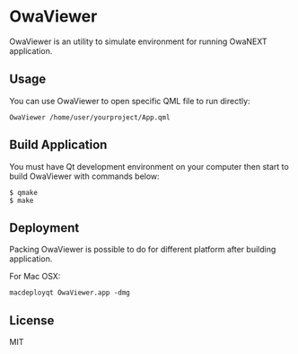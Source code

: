 OwaViewer
=========

OwaViewer is an utility to simulate environment for running OwaNEXT application.

Usage
-

You can use OwaViewer to open specific QML file to run directly: 

```
OwaViewer /home/user/yourproject/App.qml
```

Build Application
-

You must have Qt development environment on your computer then start to build OwaViewer with commands below:
```
$ qmake
$ make
```

Deployment
-

Packing OwaViewer is possible to do for different platform after building application.

For Mac OSX:
```
macdeployqt OwaViewer.app -dmg
```

License
-
MIT
